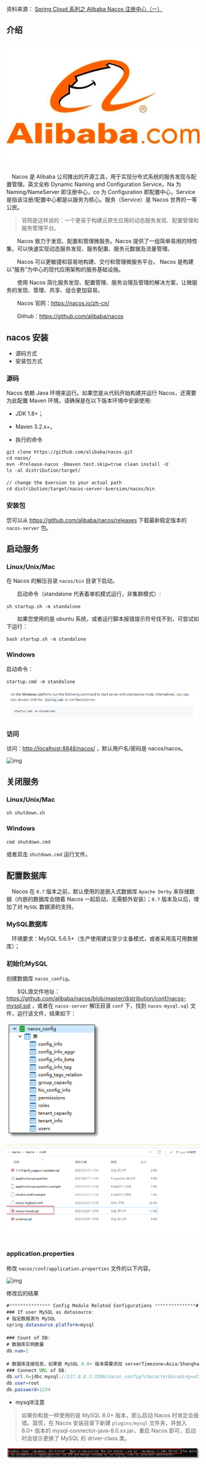 

资料来源：
[Spring Cloud 系列之 Alibaba Nacos 注册中心（一）](https://www.cnblogs.com/mrhelloworld/p/nacos1.html)

## 介绍
![](large/e6c9d24ely1h1odrcdvn8j20h80b2mxi.jpg ':size=30%')

　Nacos 是 Alibaba 公司推出的开源工具，用于实现分布式系统的服务发现与配置管理。英文全称 Dynamic Naming and Configuration Service，Na 为 Naming/NameServer 即注册中心，co 为 Configuration 即配置中心，Service 是指该注册/配置中心都是以服务为核心。服务（Service）是 Nacos 世界的一等公民。

> 官网是这样说的：一个更易于构建云原生应用的动态服务发现、配置管理和服务管理平台。

　　Nacos 致力于发现、配置和管理微服务。Nacos 提供了一组简单易用的特性集，可以快速实现动态服务发现、服务配置、服务元数据及流量管理。

　　Nacos 可以更敏捷和容易地构建、交付和管理微服务平台。 Nacos 是构建以“服务”为中心的现代应用架构的服务基础设施。

　　使用 Nacos 简化服务发现、配置管理、服务治理及管理的解决方案，让微服务的发现、管理、共享、组合更加容易。

　　Nacos 官网：<https://nacos.io/zh-cn/>

　　Github：<https://github.com/alibaba/nacos>

##  nacos 安装

- 源码方式
- 安装包方式

### 源码

Nacos 依赖 Java 环境来运行。如果您是从代码开始构建并运行 Nacos，还需要为此配置 Maven 环境，请确保是在以下版本环境中安装使用:

- JDK 1.8+；
- Maven 3.2.x+。

- 执行的命令

```Shell
git clone https://github.com/alibaba/nacos.git
cd nacos/
mvn -Prelease-nacos -Dmaven.test.skip=true clean install -U  
ls -al distribution/target/

// change the $version to your actual path
cd distribution/target/nacos-server-$version/nacos/bin
```

### 安装包

您可以从 <https://github.com/alibaba/nacos/releases> 下载最新稳定版本的 `nacos-server` 包。

## 启动服务

### Linux/Unix/Mac

在 Nacos 的解压目录 `nacos/bin` 目录下启动。

　　启动命令（standalone 代表着单机模式运行，非集群模式）:

`sh startup.sh -m standalone`

　　如果您使用的是 ubuntu 系统，或者运行脚本报错提示符号找不到，可尝试如下运行：

`bash startup.sh -m standalone`

### Windows

启动命令：

`startup.cmd -m standalone`

![image-20230817110852259](img/image-20230817110852259.png)


### 访问

访问：<http://localhost:8848/nacos/> ，默认用户名/密码是 nacos/nacos。

![img](https://mrhelloworld.com/resources/articles/spring/spring-cloud/nacos/image-20200429142118555.png ':size=60%')

## 关闭服务

### Linux/Unix/Mac

```
sh shutdown.sh
```

### Windows

`cmd shutdown.cmd`

或者双击 `shutdown.cmd` 运行文件。

## 配置数据库

　Nacos 在 `0.7` 版本之前，默认使用的是嵌入式数据库 `Apache Derby` 来存储数据（内嵌的数据库会随着 Nacos 一起启动，无需额外安装）；`0.7` 版本及以后，增加了对 `MySQL` 数据源的支持。

### MySQL数据库

　环境要求：MySQL 5.6.5+（生产使用建议至少主备模式，或者采用高可用数据库）；

### 初始化MySQL

创建数据库 `nacos_config`。

　　SQL源文件地址：<https://github.com/alibaba/nacos/blob/master/distribution/conf/nacos-mysql.sql> ，或者在 `nacos-server` 解压目录 `conf` 下，找到 `nacos-mysql.sql` 文件，运行该文件，结果如下：

![img](img/image-20200429220641953.png)

![image-20230817111010004](img/image-20230817111010004.png)

### application.properties　

修改 `nacos/conf/application.properties` 文件的以下内容。

![img](https://mrhelloworld.com/resources/articles/spring/spring-cloud/nacos/image-20200429181636359.png)

修改后的结果

~~~~Java
#*************** Config Module Related Configurations ***************#
### If user MySQL as datasource:
# 指定数据源为 MySQL
spring.datasource.platform=mysql

### Count of DB:
# 数据库实例数量
db.num=1

# 数据库连接信息，如果是 MySQL 8.0+ 版本需要添加 serverTimezone=Asia/Shanghai
### Connect URL of DB:
db.url.0=jdbc:mysql://127.0.0.1:3306/nacos_config?characterEncoding=utf8&connectTimeout=1000&socketTimeout=3000&autoReconnect=true&serverTimezone=Asia/Shanghai
db.user=root
db.password=1234
~~~~

- mysql8注意
> 如果你和我一样使用的是 MySQL 8.0+ 版本，那么启动 Nacos 时肯定会报错。莫慌，在 Nacos 安装目录下新建 `plugins/mysql` 文件夹，并放入 8.0+ 版本的 mysql-connector-java-8.0.xx.jar，重启 Nacos 即可，启动时会提示更换了 MySQL 的 driver-class 类。

![img](img/image-20200429183710879.png)